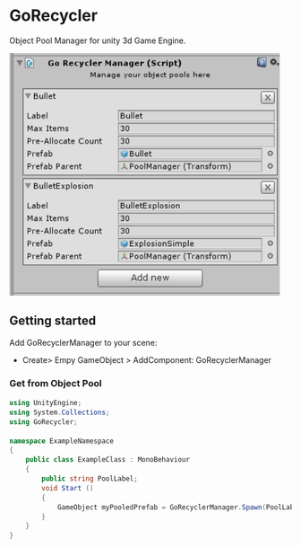 # GoRecycler
Object Pool Manager for unity 3d Game Engine. 

![ScreenShot](ScreenShot.PNG)

## Getting started

Add GoRecyclerManager to your scene:
* Create> Empy GameObject > AddComponent: GoRecyclerManager

### Get from Object Pool

```csharp
using UnityEngine;
using System.Collections;
using GoRecycler;

namespace ExampleNamespace
{
    public class ExampleClass : MonoBehaviour
    {
        public string PoolLabel;
        void Start ()
        {
            GameObject myPooledPrefab = GoRecyclerManager.Spawn(PoolLabel, transform.position, Quaternion.identity);
        }
    }
}
```